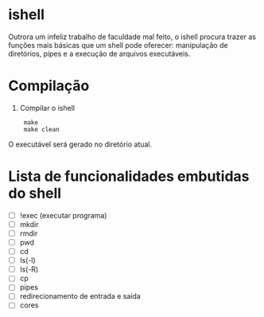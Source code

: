 ishell
======

Outrora um infeliz trabalho de faculdade mal feito, o ishell procura trazer as funções mais básicas que um shell pode oferecer: manipulação de diretórios, pipes e a execução de arquivos executáveis.

Compilação
==========

1. Compilar o ishell

        make
        make clean
        
O executável será gerado no diretório atual.

Lista de funcionalidades embutidas do shell
================
   - [ ] !exec (executar programa)
   - [ ] mkdir
   - [ ] rmdir
   - [ ] pwd
   - [ ] cd
   - [ ] ls(-l)
   - [ ] ls(-R)
   - [ ] cp
   - [ ] pipes
   - [ ] redirecionamento de entrada e saída
   - [ ] cores
